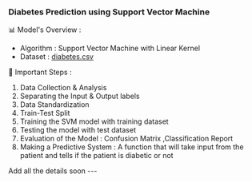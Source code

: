 ### Diabetes Prediction using Support Vector Machine

📊 Model's Overview  : 

- Algorithm : Support Vector Machine with Linear Kernel 
- Dataset : [diabetes.csv](https://lnkd.in/gDyTk5CU)

📝 Important Steps : 

1. Data Collection & Analysis 
2. Separating the Input & Output labels
3. Data Standardization
4. Train-Test Split
5. Training the SVM model with training dataset
6. Testing the model with test dataset
7. Evaluation of the Model : Confusion Matrix ,Classification Report 
8. Making a Predictive System : A function that will take input from the patient and tells if the patient is diabetic or not 



Add all the details soon ---
